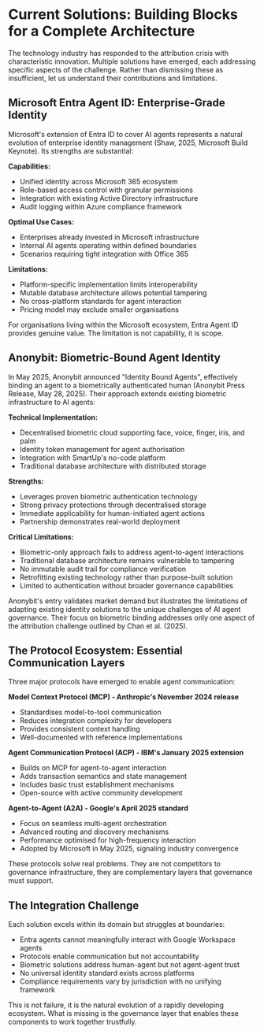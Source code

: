 # Current Solutions: Building Blocks for a Complete Architecture

The technology industry has responded to the attribution crisis with characteristic innovation. Multiple solutions have emerged, each addressing specific aspects of the challenge. Rather than dismissing these as insufficient, let us understand their contributions and limitations.

## Microsoft Entra Agent ID: Enterprise-Grade Identity

Microsoft's extension of Entra ID to cover AI agents represents a natural evolution of enterprise identity management (Shaw, 2025, Microsoft Build Keynote). Its strengths are substantial:

**Capabilities:**

* Unified identity across Microsoft 365 ecosystem
* Role-based access control with granular permissions
* Integration with existing Active Directory infrastructure
* Audit logging within Azure compliance framework

**Optimal Use Cases:**

* Enterprises already invested in Microsoft infrastructure
* Internal AI agents operating within defined boundaries
* Scenarios requiring tight integration with Office 365

**Limitations:**

* Platform-specific implementation limits interoperability
* Mutable database architecture allows potential tampering
* No cross-platform standards for agent interaction
* Pricing model may exclude smaller organisations

For organisations living within the Microsoft ecosystem, Entra Agent ID provides genuine value. The limitation is not capability, it is scope.

## Anonybit: Biometric-Bound Agent Identity

In May 2025, Anonybit announced "Identity Bound Agents", effectively binding an agent to a biometrically authenticated human (Anonybit Press Release, May 28, 2025). Their approach extends existing biometric infrastructure to AI agents:

**Technical Implementation:**

* Decentralised biometric cloud supporting face, voice, finger, iris, and palm
* Identity token management for agent authorisation
* Integration with SmartUp's no-code platform
* Traditional database architecture with distributed storage

**Strengths:**

* Leverages proven biometric authentication technology
* Strong privacy protections through decentralised storage
* Immediate applicability for human-initiated agent actions
* Partnership demonstrates real-world deployment

**Critical Limitations:**

* Biometric-only approach fails to address agent-to-agent interactions
* Traditional database architecture remains vulnerable to tampering
* No immutable audit trail for compliance verification
* Retrofitting existing technology rather than purpose-built solution
* Limited to authentication without broader governance capabilities

Anonybit's entry validates market demand but illustrates the limitations of adapting existing identity solutions to the unique challenges of AI agent governance. Their focus on biometric binding addresses only one aspect of the attribution challenge outlined by Chan et al. (2025).

## The Protocol Ecosystem: Essential Communication Layers

Three major protocols have emerged to enable agent communication:

**Model Context Protocol (MCP) - Anthropic's November 2024 release**

* Standardises model-to-tool communication
* Reduces integration complexity for developers
* Provides consistent context handling
* Well-documented with reference implementations

**Agent Communication Protocol (ACP) - IBM's January 2025 extension**

* Builds on MCP for agent-to-agent interaction
* Adds transaction semantics and state management
* Includes basic trust establishment mechanisms
* Open-source with active community development

**Agent-to-Agent (A2A) - Google's April 2025 standard**

* Focus on seamless multi-agent orchestration
* Advanced routing and discovery mechanisms
* Performance optimised for high-frequency interaction
* Adopted by Microsoft in May 2025, signaling industry convergence

These protocols solve real problems. They are not competitors to governance infrastructure, they are complementary layers that governance must support.

## The Integration Challenge

Each solution excels within its domain but struggles at boundaries:

* Entra agents cannot meaningfully interact with Google Workspace agents
* Protocols enable communication but not accountability
* Biometric solutions address human-agent but not agent-agent trust
* No universal identity standard exists across platforms
* Compliance requirements vary by jurisdiction with no unifying framework

This is not failure, it is the natural evolution of a rapidly developing ecosystem. What is missing is the governance layer that enables these components to work together trustfully.
